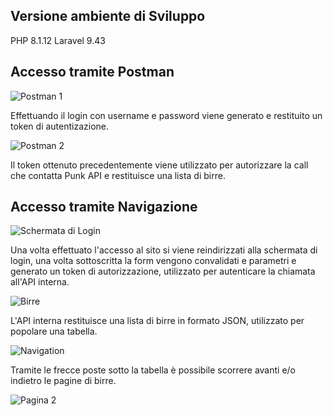 
## Versione ambiente di Sviluppo

PHP 8.1.12
Laravel 9.43

## Accesso tramite Postman

<img src="https://github.com/Carra996/cloud-care/blob/main/resources/img/postman%201.png" alt="Postman 1">

Effettuando il login con username e password viene generato e restituito un token di autentizazione.

<img src="https://github.com/Carra996/cloud-care/blob/main/resources/img/postman%202.png" alt="Postman 2">

Il token ottenuto precedentemente viene utilizzato per autorizzare la call che contatta Punk API e restituisce una lista di birre.

## Accesso tramite Navigazione

<img src="https://github.com/Carra996/cloud-care/blob/main/resources/img/login.png" alt="Schermata di Login">

Una volta effettuato l'accesso al sito si viene reindirizzati alla schermata di login, una volta sottoscritta la form vengono convalidati e parametri e generato un token di autorizzazione, utilizzato per autenticare la chiamata all'API interna.

<img src="https://github.com/Carra996/cloud-care/blob/main/resources/img/beers.png" alt="Birre">

L'API interna restituisce una lista di birre in formato JSON, utilizzato per popolare una tabella.

<img src="https://github.com/Carra996/cloud-care/blob/main/resources/img/pagination.png" alt="Navigation">

Tramite le frecce poste sotto la tabella è possibile scorrere avanti e/o indietro le pagine di birre.

<img src="https://github.com/Carra996/cloud-care/blob/main/resources/img/page%202.png" alt="Pagina 2">

